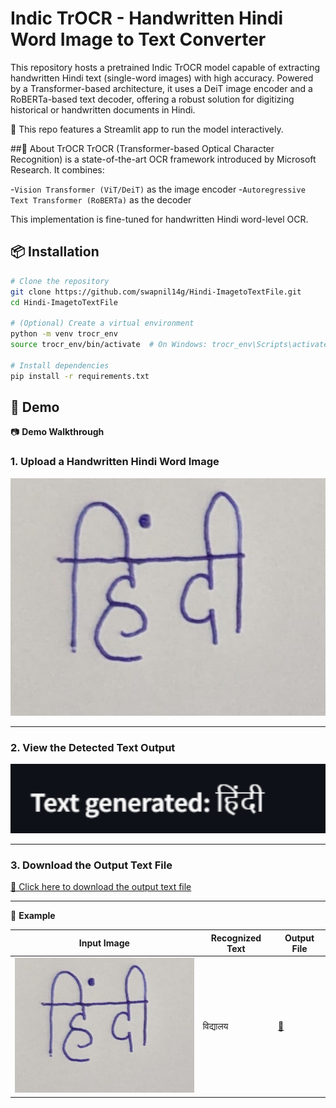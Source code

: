 # Indic TrOCR - Handwritten Hindi Word Image to Text Converter
This repository hosts a pretrained Indic TrOCR model capable of extracting handwritten Hindi text (single-word images) with high accuracy. Powered by a Transformer-based architecture, it uses a DeiT image encoder and a RoBERTa-based text decoder, offering a robust solution for digitizing historical or handwritten documents in Hindi.

🚀 This repo features a Streamlit app to run the model interactively.

##🧠 About TrOCR
TrOCR (Transformer-based Optical Character Recognition) is a state-of-the-art OCR framework introduced by Microsoft Research. It combines:

-`Vision Transformer (ViT/DeiT)` as the image encoder
-`Autoregressive Text Transformer (RoBERTa)` as the decoder

This implementation is fine-tuned for handwritten Hindi word-level OCR.

## 📦 Installation

```bash
# Clone the repository
git clone https://github.com/swapnil14g/Hindi-ImagetoTextFile.git
cd Hindi-ImagetoTextFile

# (Optional) Create a virtual environment
python -m venv trocr_env
source trocr_env/bin/activate  # On Windows: trocr_env\Scripts\activate

# Install dependencies
pip install -r requirements.txt
```

## 🧪 Demo

📷 **Demo Walkthrough**

### 1. Upload a Handwritten Hindi Word Image

<img src="https://raw.githubusercontent.com/swapnil14g/Hindi-ImagetoTextFile/refs/heads/main/image.png" width="600"/>

---

### 2. View the Detected Text Output

<img src="https://raw.githubusercontent.com/swapnil14g/Hindi-ImagetoTextFile/refs/heads/main/text_generate.png" width="600"/>

---

### 3. Download the Output Text File

[📄 Click here to download the output text file](https://raw.githubusercontent.com/swapnil14g/Hindi-ImagetoTextFile/main/generated_text.txt)

---

📝 **Example**

| Input Image | Recognized Text | Output File |
|-------------|------------------|------------------|
| ![input](image.png) | विद्यालय | [📄](https://raw.githubusercontent.com/swapnil14g/Hindi-ImagetoTextFile/main/generated_text.txt)
